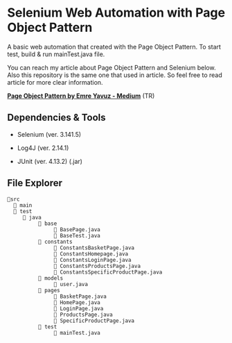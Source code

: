 # Selenium Web Automation with Page Object Pattern

A basic web automation that created with the Page Object Pattern. To start test, build & run mainTest.java file.

You can reach my article about Page Object Pattern and Selenium below. Also this repository is the same one that used in article. So feel free to read article for more clear information.

**[Page Object Pattern by Emre Yavuz - Medium](https://medium.com/@emreyavuz528/page-object-pattern-ile-selenium-test-otomasyonu-ac2d9c3dff1c)** (TR)


## Dependencies & Tools

* Selenium (ver. 3.141.5)

* Log4J (ver. 2.14.1)

* JUnit (ver. 4.13.2) (.jar)


## File Explorer

    📁src
      📁 main
      📁 test
         📁 java
              📁 base
                   📁 BasePage.java
                   📁 BaseTest.java
              📁 constants
                   📁 ConstantsBasketPage.java
                   📁 ConstantsHomepage.java
                   📁 ConstantsLoginPage.java
                   📁 ConstantsProductsPage.java
                   📁 ConstantsSpecificProductPage.java
              📁 models
                   📁 user.java
              📁 pages
                   📁 BasketPage.java
                   📁 HomePage.java
                   📁 LoginPage.java
                   📁 ProductsPage.java
                   📁 SpecificProductPage.java
              📁 test
                   📁 mainTest.java

